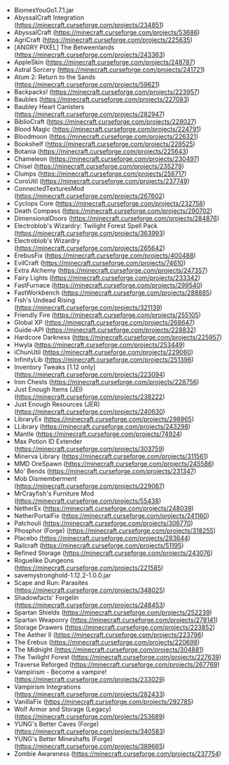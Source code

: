 - BiomesYouGo1.7.1.jar
- AbyssalCraft Integration (<https://minecraft.curseforge.com/projects/234851>)
- AbyssalCraft (<https://minecraft.curseforge.com/projects/53686>)
- AgriCraft (<https://minecraft.curseforge.com/projects/225635>)
- [ANGRY PIXEL] The Betweenlands (<https://minecraft.curseforge.com/projects/243363>)
- AppleSkin (<https://minecraft.curseforge.com/projects/248787>)
- Astral Sorcery (<https://minecraft.curseforge.com/projects/241721>)
- Atum 2: Return to the Sands (<https://minecraft.curseforge.com/projects/59621>)
- Backpacks! (<https://minecraft.curseforge.com/projects/223957>)
- Baubles (<https://minecraft.curseforge.com/projects/227083>)
- Baubley Heart Canisters (<https://minecraft.curseforge.com/projects/282947>)
- BiblioCraft (<https://minecraft.curseforge.com/projects/228027>)
- Blood Magic  (<https://minecraft.curseforge.com/projects/224791>)
- Bloodmoon (<https://minecraft.curseforge.com/projects/226321>)
- Bookshelf (<https://minecraft.curseforge.com/projects/228525>)
- Botania (<https://minecraft.curseforge.com/projects/225643>)
- Chameleon (<https://minecraft.curseforge.com/projects/230497>)
- Chisel (<https://minecraft.curseforge.com/projects/235279>)
- Clumps (<https://minecraft.curseforge.com/projects/256717>)
- CoroUtil (<https://minecraft.curseforge.com/projects/237749>)
- ConnectedTexturesMod (<https://minecraft.curseforge.com/projects/267602>)
- Cyclops Core (<https://minecraft.curseforge.com/projects/232758>)
- Death Compass (<https://minecraft.curseforge.com/projects/290702>)
- DimensionalDoors (<https://minecraft.curseforge.com/projects/284876>)
- Electroblob's Wizardry: Twilight Forest Spell Pack (<https://minecraft.curseforge.com/projects/363993>)
- Electroblob's Wizardry (<https://minecraft.curseforge.com/projects/265642>)
- ErebusFix (<https://minecraft.curseforge.com/projects/400488>)
- EvilCraft (<https://minecraft.curseforge.com/projects/74610>)
- Extra Alchemy (<https://minecraft.curseforge.com/projects/247357>)
- Fairy Lights (<https://minecraft.curseforge.com/projects/233342>)
- FastFurnace (<https://minecraft.curseforge.com/projects/299540>)
- FastWorkbench (<https://minecraft.curseforge.com/projects/288885>)
- Fish's Undead Rising (<https://minecraft.curseforge.com/projects/321139>)
- Friendly Fire (<https://minecraft.curseforge.com/projects/255105>)
- Global XP (<https://minecraft.curseforge.com/projects/268647>)
- Guide-API (<https://minecraft.curseforge.com/projects/228832>)
- Hardcore Darkness (<https://minecraft.curseforge.com/projects/225957>)
- Hwyla (<https://minecraft.curseforge.com/projects/253449>)
- iChunUtil (<https://minecraft.curseforge.com/projects/229060>)
- InfinityLib (<https://minecraft.curseforge.com/projects/251396>)
- Inventory Tweaks [1.12 only]  (<https://minecraft.curseforge.com/projects/223094>)
- Iron Chests (<https://minecraft.curseforge.com/projects/228756>)
- Just Enough Items (JEI) (<https://minecraft.curseforge.com/projects/238222>)
- Just Enough Resources (JER) (<https://minecraft.curseforge.com/projects/240630>)
- LibraryEx (<https://minecraft.curseforge.com/projects/298965>)
- LLibrary (<https://minecraft.curseforge.com/projects/243298>)
- Mantle (<https://minecraft.curseforge.com/projects/74924>)
- Max Potion ID Extender (<https://minecraft.curseforge.com/projects/303759>)
- Minerva Library (<https://minecraft.curseforge.com/projects/311561>)
- MMD OreSpawn (<https://minecraft.curseforge.com/projects/245586>)
- Mo' Bends (<https://minecraft.curseforge.com/projects/231347>)
- Mob Dismemberment (<https://minecraft.curseforge.com/projects/229067>)
- MrCrayfish's Furniture Mod (<https://minecraft.curseforge.com/projects/55438>)
- NetherEx (<https://minecraft.curseforge.com/projects/248039>)
- NetherPortalFix (<https://minecraft.curseforge.com/projects/241160>)
- Patchouli (<https://minecraft.curseforge.com/projects/306770>)
- Phosphor (Forge) (<https://minecraft.curseforge.com/projects/318255>)
- Placebo (<https://minecraft.curseforge.com/projects/283644>)
- Railcraft (<https://minecraft.curseforge.com/projects/51195>)
- Refined Storage (<https://minecraft.curseforge.com/projects/243076>)
- Roguelike Dungeons (<https://minecraft.curseforge.com/projects/221585>)
- savemystronghold-1.12.2-1.0.0.jar
- Scape and Run: Parasites (<https://minecraft.curseforge.com/projects/348025>)
- Shadowfacts' Forgelin (<https://minecraft.curseforge.com/projects/248453>)
- Spartan Shields (<https://minecraft.curseforge.com/projects/252239>)
- Spartan Weaponry (<https://minecraft.curseforge.com/projects/278141>)
- Storage Drawers (<https://minecraft.curseforge.com/projects/223852>)
- The Aether II (<https://minecraft.curseforge.com/projects/223796>)
- The Erebus (<https://minecraft.curseforge.com/projects/220698>)
- The Midnight (<https://minecraft.curseforge.com/projects/304881>)
- The Twilight Forest (<https://minecraft.curseforge.com/projects/227639>)
- Traverse Reforged (<https://minecraft.curseforge.com/projects/267769>)
- Vampirism - Become a vampire! (<https://minecraft.curseforge.com/projects/233029>)
- Vampirism Integrations (<https://minecraft.curseforge.com/projects/282433>)
- VanillaFix (<https://minecraft.curseforge.com/projects/292785>)
- Wolf Armor and Storage (Legacy) (<https://minecraft.curseforge.com/projects/253689>)
- YUNG's Better Caves (Forge) (<https://minecraft.curseforge.com/projects/340583>)
- YUNG's Better Mineshafts (Forge) (<https://minecraft.curseforge.com/projects/389665>)
- Zombie Awareness (<https://minecraft.curseforge.com/projects/237754>)
